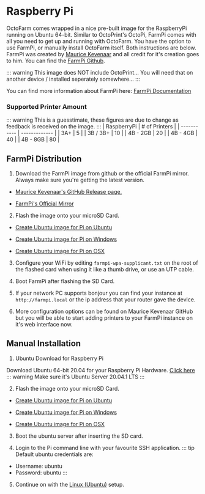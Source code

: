 # Raspberry Pi
OctoFarm comes wrapped in a nice pre-built image for the RaspberryPi running on Ubuntu 64-bit. Similar to OctoPrint's OctoPi, FarmPi comes with all you need to get up and running with OctoFarm. You have the option to use FarmPi, or manually install OctoFarm itself. Both instructions are below.
FarmPi was created by [Maurice Kevenaar](https://github.com/mkevenaar) and all credit for it's creation goes to him. You can find the [FarmPi Github](https://github.com/mkevenaar/FarmPi). 

::: warning 
This image does NOT include OctoPrint... You will need that on another device / installed seperately somewhere... 
:::

You can find more information about FarmPi here: [FarmPi Documentation](https://farmpi.kevenaar.name/)

### Supported Printer Amount
::: warning
This is a guesstimate, these figures are due to change as feedback is received on the image.
:::
| RaspberryPi | # of Printers |
| ----------- | ------------- |
| 3A+         | 5             |
| 3B / 3B+    | 10            |
| 4B - 2GB    | 20            |
| 4B - 4GB    | 40            |
| 4B - 8GB    | 80            |


## FarmPi Distribution

1. Download the FarmPi image from github or the official FarmPi mirror. Always make sure you're getting the latest version.

 - [Maurice Kevenaar's GitHub Release page.](https://github.com/mkevenaar/FarmPi/releases/latest)

 - [FarmPi's Official Mirror](https://farmpi.octofarm.net/)

2. Flash the image onto your microSD Card.

 - [Create Ubuntu image for Pi on Ubuntu](https://ubuntu.com/tutorials/create-an-ubuntu-image-for-a-raspberry-pi-on-ubuntu)

 - [Create Ubuntu image for Pi on Windows](https://ubuntu.com/tutorials/create-an-ubuntu-image-for-a-raspberry-pi-on-windows)

 - [Create Ubuntu image for Pi on OSX](https://ubuntu.com/tutorials/create-an-ubuntu-image-for-a-raspberry-pi-on-macos)

3. Configure your WiFi by editing `farmpi-wpa-supplicant.txt` on the root of the flashed card when using it like a thumb drive, or use an UTP cable.
   
4. Boot FarmPi after flashing the SD Card.

5. If your network PC supports bonjour you can find your instance at `http://farmpi.local` or the ip address that your router gave the device.
 
6. More configuration options can be found on Maurice Kevenaar GitHub but you will be able to start adding printers to your FarmPi instance on it's web interface now.

## Manual Installation
1. Ubuntu Download for Raspberry Pi

Download Ubuntu 64-bit 20.04 for your Raspberry Pi Hardware.
[Click here](https://ubuntu.com/download/raspberry-pi)
::: warning
Make sure it's Ubuntu Server 20.04.1 LTS
:::

2. Flash the image onto your microSD Card.

 - [Create Ubuntu image for Pi on Ubuntu](https://ubuntu.com/tutorials/create-an-ubuntu-image-for-a-raspberry-pi-on-ubuntu)

 - [Create Ubuntu image for Pi on Windows](https://ubuntu.com/tutorials/create-an-ubuntu-image-for-a-raspberry-pi-on-windows)

 - [Create Ubuntu image for Pi on OSX](https://ubuntu.com/tutorials/create-an-ubuntu-image-for-a-raspberry-pi-on-macos)

3. Boot the ubuntu server after inserting the SD card.

4. Login to the Pi command line with your favourite SSH application.
::: tip
Default ubuntu credentials are: 
 - Username: ubuntu
 - Password: ubuntu
:::

5. Continue on with the [Linux (Ubuntu)](/installation/install-linux-ubuntu.md) setup.
